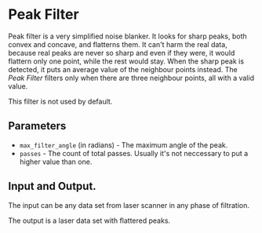 # Peak Filter
Peak filter is a very simplified noise blanker. It looks for sharp peaks, both convex and concave, and flatterns them. It can't harm the real data, because real peaks are never so sharp and even if they were, it would flattern only one point, while the rest would stay. When the sharp peak is detected, it puts an average value of the neighbour points instead. The *Peak Filter* filters only when there are three neighbour points, all with a valid value.

This filter is not used by default.

## Parameters
* `max_filter_angle` (in radians) - The maximum angle of the peak.
* `passes` - The count of total passes. Usually it's not neccessary to put a higher value than one.

## Input and Output.
The input can be any data set from laser scanner in any phase of filtration.

The output is a laser data set with flattered peaks.
